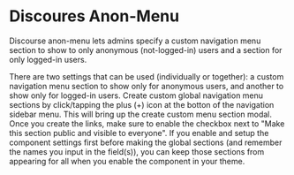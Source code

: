 # Discoures Anon-Menu
Discourse anon-menu lets admins specify a custom navigation menu section to show to only anonymous (not-logged-in) users and a section for only logged-in users.

There are two settings that can be used (individually or together): a custom navigation menu section to show only for anonymous users, and another to show only for logged-in users.
Create custom global navigation menu sections by click/tapping the plus (+) icon at the botton of the navigation sidebar menu.  This will bring up the create custom menu section modal.  
Once you create the links, make sure to enable the checkbox next to "Make this section public and visible to everyone". 
If you enable and setup the component settings first before making the global sections (and remember the names you input in the field(s)), you can keep those sections from appearing for all when you enable the component in your theme.
